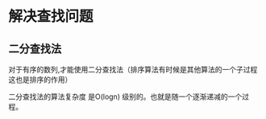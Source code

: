 # 解决查找问题

## 二分查找法
对于有序的数列,才能使用二分查找法（排序算法有时候是其他算法的一个子过程 这也是排序的作用）

二分查找法的算法复杂度 是O(logn) 级别的。也就是随一个逐渐递减的一个过程。
